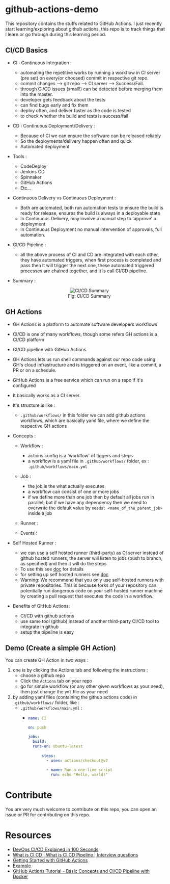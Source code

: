 # github-actions-demo

This repository contains the stuffs related to GitHub Actions. I just recently start learning/exploring about github actions, this repo is to track things that I learn or go through during this learning period.

## CI/CD Basics

* CI : Continuous Integration   : 
    * automating the repetitive works by running a workflow in CI server (pre set) on every(or choosed) commit in respective git repo.
    * commit changes --> git repo --> CI server --> Success/Fail.
    * through CI/CD issues (small!) can be detected before merging them into the master.
    * developer gets feedback about the tests
    * can find bugs early and fix them
    * deploy often, and deliver faster as the code is tested
    * to check whether the build and tests is success/fail
    
* CD : Continuous Deployment/Delivery : 
    * Because of CI we can ensure the software can be released reliably
    * So the deployments/delivery happen often and quick
    * Automated deployment
    
* Tools :
    - CodeDeploy
    - Jenkins CD
    - Spinnaker
    - GitHub Actions
    - Etc...
    
* Continuous Delivery vs Continuous Deployment :
    - Both are automated, both run automation tests to ensure the build is ready for release, ensures the build is always in a deployable state
    - In Continuous Delivery, may involve a manual step to 'approve' a deployment
    - In Continuous Deployment no manual intervention of approvals, full automation.

* CI/CD Pipeline :
    - all the above process of CI and CD are integrated with each other, they have automated triggers, when first process is completed and pass then it will trigger the next one, these automated triggered processes are chained together, and it is call CI/CD pipeline.

* Summary :
  <figure align="center">
    <img alt="CI/CD Summary" src="/images/ci-cd-summary.png">
    <figcaption align="center">Fig: CI/CD Summary</figcaption>
  </figure>
    

## GH Actions

- GH Actions is a platform to automate software developers workflows
- CI/CD is one of many workflows, though some refers GH actions is a CI/CD platform  
- CI/CD pipeline with GitHub Actions
- GH Actions lets us run shell commands against our repo code using GH's cloud infrastructure and is triggered on an event, like a commit, a PR or on a schedule.
- GitHub Actions is a free service which can run on a repo if it's configured
- It basically works as a CI server.
- It's structure is like :
  - `.github/workflows/` in this folder we can add github actions workflows, which are basically yaml file, where we define the respective GH actions
- Concepts :
  - Workflow :
    - actions config is a 'workflow' of tiggers and steps
    - a workflow is a yaml file in `.github/workflows/` folder, ex : `.github/workflows/main.yml`
  - Job :
    - the job is the what actually executes
    - a workflow can consist of one or more jobs
    - if we define more than one job then by default all jobs run in parallel, but if we have any dependency then we need to overwrite the default value by `needs: <name_of_the_parent_job>` inside a job
  - Runner :
  
  - Events :

- Self Hosted Runner :
  - we can use a self hosted runner (third-party) as CI server instead of github hosted runners, the server will listen to jobs (push to branch, as specified) and then it will do the steps
  - To use this see [doc](https://docs.github.com/en/actions/hosting-your-own-runners/about-self-hosted-runners) for details
  - for setting up self hosted runners see [doc](https://docs.github.com/en/actions/hosting-your-own-runners/adding-self-hosted-runners)
  - Warning: We recommend that you only use self-hosted runners with private repositories. This is because forks of your repository can potentially run dangerous code on your self-hosted runner machine by creating a pull request that executes the code in a workflow.

- Benefits of GitHub Actions:
  - CI/CD with github actions
  - use same tool (github) instead of another third-party CI/CD tool to integrate in github
  - setup the pipeline is easy
  

## Demo (Create a simple GH Action)

You can create GH Action in two ways : 

1. one is by clicking the Actions tab and following the instructions : 
    - choose a github repo
    - Click the `Actions` tab on your repo
    - go for simple workflow (or any other given workflows as your need), then just change the `yml` file as your need
2. by adding yaml files (containing the github actions code) in `.github/workflows/` folder, like :
    - `.github/workflows/main.yml` : 
      - ```yaml
        name: CI
        
        on: push
        
        jobs:
          build:
          runs-on: ubuntu-latest
          
              steps:
                - uses: actions/checkout@v2
          
                - name: Run a one-line script
                  run: echo "Hello, world!"
        ```

# Contribute

You are very much welcome to contribute on this repo, you can open an issue or PR for contributing on this repo. 

# Resources 

- [DevOps CI/CD Explained in 100 Seconds](https://www.youtube.com/watch?v=scEDHsr3APg)
- [What is CI CD | What is CI CD Pipeline | Interview questions](https://www.youtube.com/watch?v=k2aNsQKwyOo)
- [Getting Started with GitHub Actions](https://www.youtube.com/watch?v=KUxg-7U9EKM)
- [Example](https://dev.to/michaelcurrin/intro-tutorial-to-ci-cd-with-github-actions-2ba8)
- [GitHub Actions Tutorial - Basic Concepts and CI/CD Pipeline with Docker](https://www.youtube.com/watch?v=R8_veQiYBjI)

